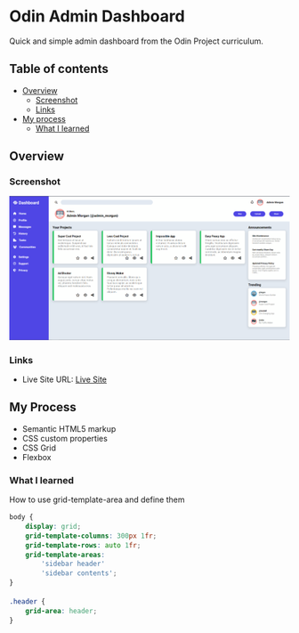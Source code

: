 # Odin Admin Dashboard

Quick and simple admin dashboard from the Odin Project curriculum.

## Table of contents

- [Overview](#overview)
  - [Screenshot](#screenshot)
  - [Links](#links)
- [My process](#my-process)
  - [What I learned](#what-i-learned)

## Overview

### Screenshot

![Desktop screenshot](./design/screenshot-desktop.png)

### Links

- Live Site URL: [Live Site](https://classy-pixie-21cb53.netlify.app/)

## My Process

- Semantic HTML5 markup
- CSS custom properties
- CSS Grid
- Flexbox

### What I learned

How to use grid-template-area and define them

```css
body {
	display: grid;
	grid-template-columns: 300px 1fr;
	grid-template-rows: auto 1fr;
	grid-template-areas:
		'sidebar header'
		'sidebar contents';
}

.header {
	grid-area: header;
}
```
